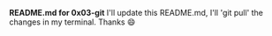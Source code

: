 **README.md for 0x03-git** 
I'll update this README.md,
I'll 'git pull' the changes in my terminal.
Thanks 😄
